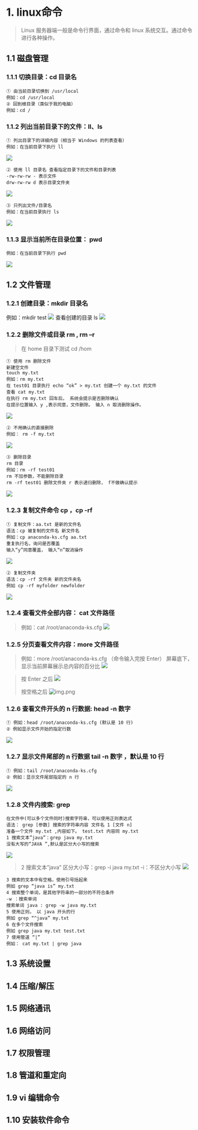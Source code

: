 # 1. linux命令
> Linux 服务器端一般是命令行界面，通过命令和 linux 系统交互。通过命令进行各种操作。
## 1.1 磁盘管理
### 1.1.1  切换目录：cd 目录名
```text
① 由当前目录切换到 /usr/local
例如：cd /usr/local
② 回到根目录（类似于我的电脑）
例如：cd /
```
### 1.1.2 列出当前目录下的文件：ll、ls
```text
① 列出目录下的详细内容（相当于 Windows 的列表查看）
例如：在当前目录下执行 ll
```
![](img/ll.png)
```text
② 使用 ll 目录名 查看指定目录下的文件和目录列表
-rw-rw-rw - 表示文件
drw-rw-rw d 表示目录文件夹
```
![](img/ll-path.png)
```text
③ 只列出文件/目录名
例如：在当前目录执行 ls
```
![](img/ls.png)
### 1.1.3 显示当前所在目录位置： pwd
```text
例如：在当前目录下执行 pwd
```
![](img/pwd.png)
## 1.2 文件管理
### 1.2.1 创建目录：mkdir 目录名
例如：mkdir test
![](img/mkdir-name.png)
查看创建的目录 ls
![](img/ls-test.png)
### 1.2.2 删除文件或目录 rm , rm –r
> 在 home 目录下测试  cd /hom
```text
① 使用 rm 删除文件
新建空文件
touch my.txt
例如：rm my.txt
在 test01 目录执行 echo “ok” > my.txt 创建一个 my.txt 的文件
查看 cat my.txt
在执行 rm my.txt 回车后， 系统会提示是否删除确认
在提示位置输入 y ,表示同意，文件删除。 输入 n 取消删除操作。
```
![](img/rm_name.png)
```text
② 不用确认的直接删除
例如： rm -f my.txt
```
![](img/rm_-f_name.png)
```text
③ 删除目录
rm 目录
例如：rm -rf test01
rm 不加参数，不能删除目录
rm -rf test01 删除文件夹 r 表示递归删除， f不做确认提示
```
![](img/rm_-rf_name_删除文件.png)
### 1.2.3 复制文件命令 cp ，cp -rf
```text
① 复制文件：aa.txt 是新的文件名
语法：cp 被复制的文件名 新文件名
例如：cp anaconda-ks.cfg aa.txt
重复执行名，询问是否覆盖
输入“y”同意覆盖， 输入“n”取消操作
```
![](img/cp_复制文件名_目标文件名.png)
```text
② 复制文件夹
语法：cp -rf 文件夹 新的文件夹名
例如 cp -rf myfolder newfolder
```
![](img/cp_文件夹_新的文件夹名.png)
### 1.2.4 查看文件全部内容： cat 文件路径
> 例如：cat /root/anaconda-ks.cfg
![](img/cat_文件路径.png)
### 1.2.5 分页查看文件内容：more 文件路径
>例如：more /root/anaconda-ks.cfg （命令输入完按 Enter）
屏幕底下，显示当前屏幕展示总内容的百分比
![](img/more_文件路径.png)

>按 Enter 之后
![](img/more_文件路径_enter.png)
> 
>按空格之后
![img.png](img/more_文件路径_space.png)

### 1.2.6 查看文件开头的 n 行数据: head -n 数字
```text
① 例如：head /root/anaconda-ks.cfg (默认是 10 行)
② 例如显示文件开始的指定行数
```
![](img/head_-n_文件路径.png)
### 1.2.7 显示文件尾部的 n 行数据 tail -n 数字 ，默认是 10 行
```text
① 例如：tail /root/anaconda-ks.cfg
② 例如：显示文件尾部指定的 n 行
```
![](img/tail_-n_文件路径.png)
### 1.2.8 文件内搜索: grep
```text
在文件中(可以多个文件同时)搜索字符串，可以使用正则表达式
语法： grep [参数] 搜索的字符串内容 文件名 1 [文件 n]
准备一个文件 my.txt ,内容如下。 test.txt 内容同 my.txt
1 搜索文本”java”：grep java my.txt
没有大写的“JAVA ”,默认是区分大小写的搜索
```
![](img/grep_搜索的字符串内容_文件内容.png)
>2 搜索文本”java” 区分大小写：grep -i java my.txt -i：不区分大小写
![](img/grep_-i_搜索的字符串内容_文件名_-i.png)
```text
3 搜索的文本中有空格，使用引号括起来
例如 grep “java is” my.txt
4 搜索整个单词，是其他字符串的一部分的不符合条件
-w ：搜索单词
搜索单词 java : grep -w java my.txt
5 使用正则， 以 java 开头的行
例如 grep “^java” my.txt
6 在多个文件搜索
例如 grep java my.txt test.txt
7 使用管道 “|”
例如： cat my.txt | grep java
```
## 1.3 系统设置
## 1.4 压缩/解压
## 1.5 网络通讯
## 1.6 网络访问
## 1.7 权限管理
## 1.8 管道和重定向
## 1.9 vi 编辑命令
## 1.10 安装软件命令